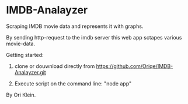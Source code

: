 # IMDB-Analayzer

Scraping IMDB movie data and represents it with graphs.

By sending http-request to the imdb server this web app sctapes various movie-data.

Getting started:

1. clone or douwnload directly from https://github.com/Oriqe/IMDB-Analayzer.git

2. Execute script on the command line: "node app"

By Ori Klein.
